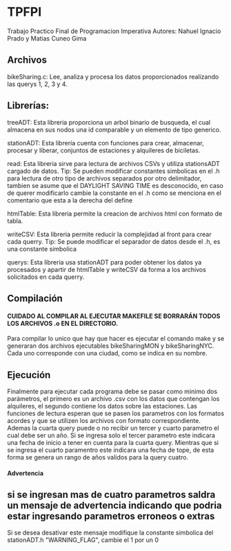 # TPFPI
Trabajo Practico Final de Programacion Imperativa 
Autores: Nahuel Ignacio Prado y Matias Cuneo Gima

## Archivos

bikeSharing.c:
Lee, analiza y procesa los datos proporcionados realizando las querys 1, 2, 3 y 4.

## Librerías:

treeADT:
Esta libreria proporciona un arbol binario de busqueda, el cual almacena en sus nodos una id comparable y un elemento de tipo generico.

stationADT:
Esta librería cuenta con funciones para crear, almacenar, procesar y liberar, conjuntos de estaciones y alquileres de biciletas.

read:
Esta libreria sirve para lectura de archivos CSVs y utiliza stationsADT cargado de datos.
Tip: Se pueden modificar constantes simbolicas en el .h para lectura de otro tipo de archivos separados por otro delimitador, tambien se asume que el DAYLIGHT SAVING TIME es desconocido, en caso de querer modificarlo cambie la constante en el .h como se menciona en el comentario que esta a la derecha del define 

htmlTable:
Esta libreria permite la creacion de archivos html con formato de tabla.

writeCSV:
Esta libreria permite reducir la complejidad al front para crear cada querry.
Tip: Se puede modificar el separador de datos desde el .h, es una constante simbolica

querys:
Esta libreria usa stationADT para poder obtener los datos ya procesados y apartir de htmlTable y writeCSV da forma a los archivos solicitados en cada querry.

## Compilación

#### CUIDADO AL COMPILAR AL EJECUTAR MAKEFILE SE BORRARÁN TODOS LOS ARCHIVOS .o EN EL DIRECTORIO.

Para compilar lo unico que hay que hacer es ejecutar el comando make y se generaran dos archivos ejecutables
bikeSharingMON y bikeSharingNYC. Cada uno corresponde con una ciudad, como se indica en su nombre.

## Ejecución

Finalmente para ejecutar cada programa debe se pasar como minimo dos parámetros, el primero es un archivo .csv con los datos que contengan los alquileres, el segundo contiene los datos sobre las estaciones. Las funciones de lectura esperan que se pasen los parametros con los formatos acordes y que se utilizen los archivos con formato correspondiente. Ademas la cuarta query puede o no recibir un tercer y cuarto parametro el cual debe ser un año. Si se ingresa solo el tercer parametro este indicara una fecha de inicio a tener en cuenta para la cuarta query. Mientras que si se ingresa el cuarto paramentro este indicara una fecha de tope, de esta forma se genera un rango de años validos para la query cuatro.

#### Advertencia 

## si se ingresan mas de cuatro parametros saldra un mensaje de advertencia indicando que podria estar ingresando parametros erroneos o extras

Si se desea desativar este mensaje modifique la constante simbolica del stationADT.h "WARNING_FLAG", cambie el 1 por un 0 